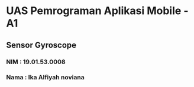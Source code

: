 # UAS Pemrograman Aplikasi Mobile - A1
## Sensor Gyroscope
### NIM  : 19.01.53.0008
### Nama : Ika Alfiyah noviana
